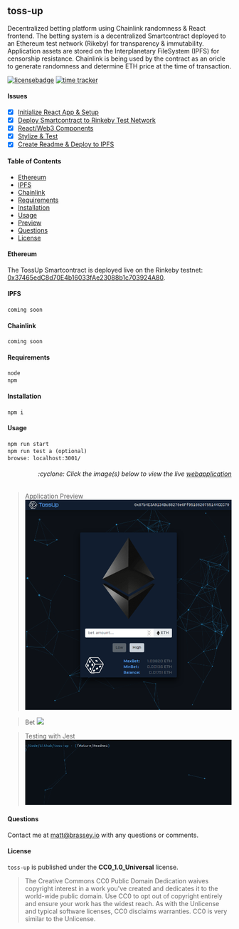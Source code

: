 ## toss-up
Decentralized betting platform using Chainlink randomness & React frontend. The betting system is a decentralized Smartcontract deployed to an Ethereum test network (Rikeby) for transparency & immutability. Application assets are stored on the Interplanetary FileSystem (IPFS) for censorship resistance. Chainlink is being used by the contract as an oricle to generate randomness and determine ETH price at the time of transaction.

[![licensebadge](https://img.shields.io/badge/license-CC0_1.0_Universal-blue)](https://github.com/MBrassey/toss-up/blob/main/LICENSE)
[![time tracker](https://wakatime.com/badge/github/MBrassey/toss-up.svg?start=2020-12-21&end=2020-12-27)](https://wakatime.com/@532855a8-3081-4600-a53d-4262beb65d14/projects/gleqrtvsjb?start=2020-12-21&end=2020-12-27)

#### Issues

- [x] [Initialize React App & Setup](https://github.com/MBrassey/toss-up/issues/1)
- [x] [Deploy Smartcontract to Rinkeby Test Network ](https://github.com/MBrassey/toss-up/issues/2)
- [x] [React/Web3 Components](https://github.com/MBrassey/toss-up/issues/3)
- [x] [Stylize & Test](https://github.com/MBrassey/toss-up/issues/4)
- [x] [Create Readme & Deploy to IPFS](https://github.com/MBrassey/toss-up/issues/5)

#### Table of Contents

* [Ethereum](#Ethereum)
* [IPFS](#IPFS)
* [Chainlink](#Chainlink)
* [Requirements](#Requirements)
* [Installation](#Installation)
* [Usage](#Usage)
* [Preview](#Preview)
* [Questions](#Questions)
* [License](#License)

#### Ethereum

The TossUp Smartcontract is deployed live on the Rinkeby testnet: [0x37465edC8d70E4b16033fAe23088b1c703924A80](https://rinkeby.etherscan.io/address/0x37465edc8d70e4b16033fae23088b1c703924a80).

#### IPFS

    coming soon

#### Chainlink

    coming soon

#### Requirements

    node
    npm

#### Installation

    npm i

#### Usage

    npm run start
    npm run test a (optional)
    browse: localhost:3001/

<h6><p align="right">:cyclone: Click the image(s) below to view the live <a id="Preview" href="https://brassey.io/">webapplication</a></p></h6>

> Application Preview
> [<img src="./src/assets/Screenshot.png">](https://brassey.io/)

> Bet
> [<img src="./src/assets/Bet.gif">](https://brassey.io/)

> Testing with Jest
> [<img src="./src/assets/Test.gif">](https://wakatime.com/@532855a8-3081-4600-a53d-4262beb65d14/projects/gleqrtvsjb?start=2020-12-21&end=2020-12-27)

#### Questions

Contact me at [matt@brassey.io](mailto:matt@brassey.io) with any questions or comments.

#### License

`toss-up` is published under the **CC0_1.0_Universal** license.

> The Creative Commons CC0 Public Domain Dedication waives copyright interest in a work you've created and dedicates it to the world-wide public domain. Use CC0 to opt out of copyright entirely and ensure your work has the widest reach. As with the Unlicense and typical software licenses, CC0 disclaims warranties. CC0 is very similar to the Unlicense.

